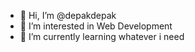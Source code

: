 - 👋 Hi, I’m @depakdepak
- 👀 I’m interested in Web Development
- 🌱 I’m currently learning whatever i need

<!---
depakdepak/depakdepak is a ✨ special ✨ repository because its `README.md` (this file) appears on your GitHub profile.
You can click the Preview link to take a look at your changes.
--->
